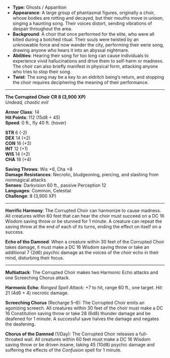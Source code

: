 - **Type**: Ghosts / Apparition
- **Appearance**: A large group of phantasmal figures, originally a choir, whose bodies are rotting and decayed, but their mouths move in unison, singing a haunting song. Their voices distort, sending vibrations of despair throughout the area.
- **Background**: A choir that once performed for the elite, who were all killed during a botched ritual. Their souls were twisted by an unknowable force and now wander the city, performing their eerie song, drawing anyone who hears it into an abyssal nightmare.
- **Abilities**: Hearing their song for too long can cause individuals to experience vivid hallucinations and drive them to self-harm or madness. The choir can also briefly manifest in physical form, attacking anyone who tries to stop their song.
- **Twist**: The song may be a key to an eldritch being’s return, and stopping the choir requires deciphering the meaning of their performance.
---

**The Corrupted Choir** **CR 8 (3,900 XP)**  
_Undead, chaotic evil_

**Armor Class**: 14  
**Hit Points**: 112 (15d8 + 45)  
**Speed**: 0 ft., fly 40 ft. (hover)

**STR** 6 (-2)  
**DEX** 14 (+2)  
**CON** 16 (+3)  
**INT** 12 (+1)  
**WIS** 14 (+2)  
**CHA** 18 (+4)

**Saving Throws**: Wis +6, Cha +8  
**Damage Resistances**: Necrotic, bludgeoning, piercing, and slashing from nonmagical attacks  
**Senses**: Darkvision 60 ft., passive Perception 12  
**Languages**: Common, Celestial  
**Challenge**: 8 (3,900 XP)

---

**Horrific Harmony**: The Corrupted Choir can harmonize to cause madness. All creatures within 60 feet that can hear the choir must succeed on a DC 16 Wisdom saving throw or be stunned for 1 minute. A creature can repeat the saving throw at the end of each of its turns, ending the effect on itself on a success.

**Echo of the Damned**: When a creature within 30 feet of the Corrupted Choir takes damage, it must make a DC 16 Wisdom saving throw or take an additional 7 (2d6) psychic damage as the voices of the choir echo in their mind, disturbing their focus.

---

**Multiattack**: The Corrupted Choir makes two Harmonic Echo attacks and one Screeching Chorus attack.

**Harmonic Echo**: _Ranged Spell Attack_: +7 to hit, range 60 ft., one target. _Hit_: 21 (4d6 + 4) necrotic damage.

**Screeching Chorus** (Recharge 5–6): The Corrupted Choir emits an agonizing screech. All creatures within 30 feet of the choir must make a DC 16 Constitution saving throw or take 28 (6d8) thunder damage and be deafened for 1 minute. A successful save halves the damage and negates the deafening.

**Chorus of the Damned** (1/Day): The Corrupted Choir releases a full-throated wail. All creatures within 60 feet must make a DC 16 Wisdom saving throw or be driven insane, taking 45 (10d8) psychic damage and suffering the effects of the _Confusion_ spell for 1 minute.